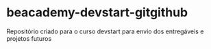# beacademy-devstart-gitgithub
Repositório criado para o curso devstart para envio dos entregáveis e projetos futuros

